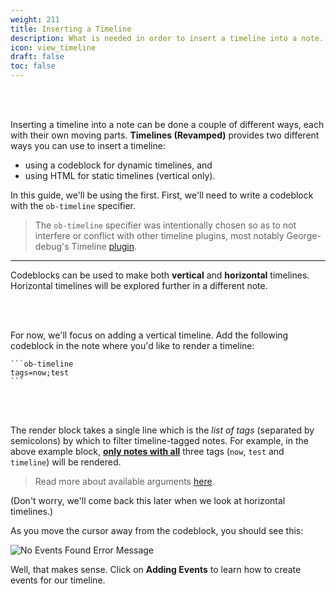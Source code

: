 ```yaml
---
weight: 211
title: Inserting a Timeline
description: What is needed in order to insert a timeline into a note.
icon: view_timeline
draft: false
toc: false
---
```


<br></br>

Inserting a timeline into a note can be done a couple of different ways, each with their own moving parts. **Timelines (Revamped)** provides two different ways you can use to insert a timeline:
- using a codeblock for dynamic timelines, and
- using HTML for static timelines (vertical only).

In this guide, we'll be using the first. First, we'll need to write a codeblock with the `ob-timeline` specifier.

> The `ob-timeline` specifier was intentionally chosen so as to not interfere or conflict with other timeline plugins, most notably George-debug's Timeline [plugin](https://github.com/George-debug/obsidian-timeline).

---

Codeblocks can be used to make both **vertical** and **horizontal** timelines. Horizontal timelines will be explored further in a different note.

<br></br>

For now, we'll focus on adding a vertical timeline. Add the following codeblock in the note where you'd like to render a timeline:

````
```ob-timeline
tags=now;test
```
````

<br></br>

The render block takes a single line which is the _list of tags_ (separated by semicolons) by which to filter timeline-tagged notes. For example, in the above example block, **<u>only notes with all</u>** three tags (`now`, `test` and `timeline`) will be rendered.

> Read more about available arguments [here](../arguments.md). 

(Don't worry, we'll come back this later when we look at horizontal timelines.)

As you move the cursor away from the codeblock, you should see this:

![No Events Found Error Message](/images/guides/simple_vertical/no_events_found.png)

Well, that makes sense. Click on **Adding Events** to learn how to create events for our timeline. 
